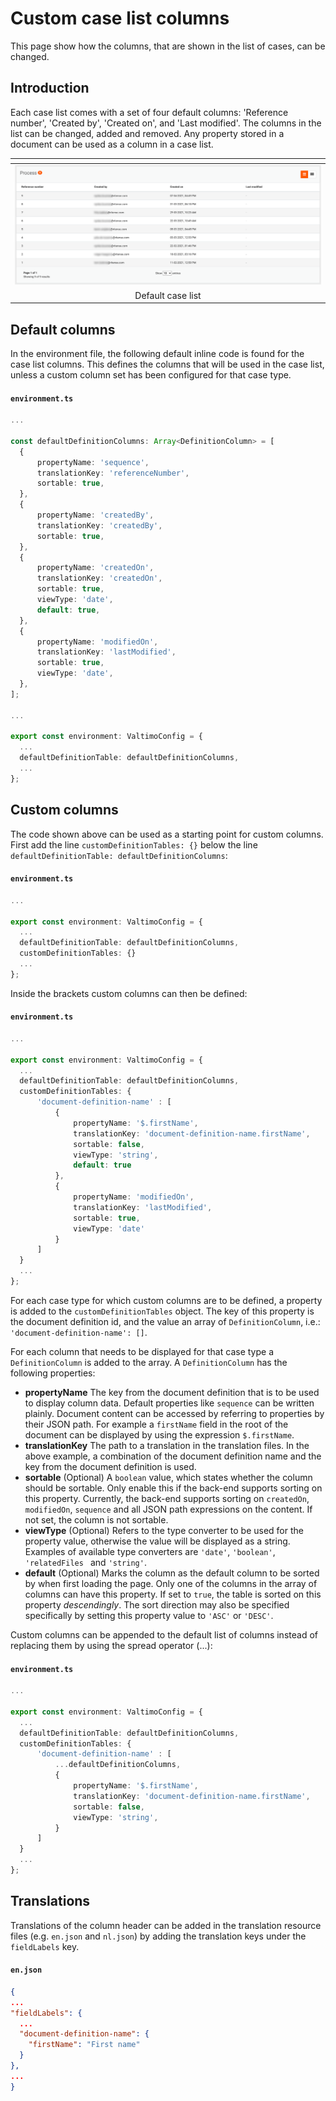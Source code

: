 # Custom case list columns

This page show how the columns, that are shown in the list of cases, can be changed. 

## Introduction
Each case list comes with a set of four default columns: 'Reference number', 'Created by', 'Created on',
and 'Last modified'. The columns in the list can be changed, added and removed. Any property stored in a document can be
used as a column in a case list.

| <!-- -->                                                      |
|---------------------------------------------------------------|
| ![Default case detail list](img/default-case-detail-list.png) |
| <center>Default case list</center>                            |

## Default columns

In the environment file, the following default inline code is found for the case list columns. This defines the columns
that will be used in the case list, unless a custom column set has been configured for that case type.

#### **`environment.ts`**
  ```typescript
...

const defaultDefinitionColumns: Array<DefinitionColumn> = [
    {
        propertyName: 'sequence',
        translationKey: 'referenceNumber',
        sortable: true,
    },
    {
        propertyName: 'createdBy',
        translationKey: 'createdBy',
        sortable: true,
    },
    {
        propertyName: 'createdOn',
        translationKey: 'createdOn',
        sortable: true,
        viewType: 'date',
        default: true,
    },
    {
        propertyName: 'modifiedOn',
        translationKey: 'lastModified',
        sortable: true,
        viewType: 'date',
    },
];

...

export const environment: ValtimoConfig = {
    ...
    defaultDefinitionTable: defaultDefinitionColumns,
    ...
};
  ```

## Custom columns

The code shown above can be used as a starting point for custom columns. First add the line `customDefinitionTables: {}` 
below the line `defaultDefinitionTable: defaultDefinitionColumns`:

#### **`environment.ts`**
  ```typescript
...

export const environment: ValtimoConfig = {
    ...
    defaultDefinitionTable: defaultDefinitionColumns,
    customDefinitionTables: {}
    ...
};
  ```

Inside the brackets custom columns can then be defined:

#### **`environment.ts`**
  ```typescript
...

export const environment: ValtimoConfig = {
    ...
    defaultDefinitionTable: defaultDefinitionColumns,
    customDefinitionTables: {
        'document-definition-name' : [
            {
                propertyName: '$.firstName',
                translationKey: 'document-definition-name.firstName',
                sortable: false,
                viewType: 'string',
                default: true
            },
            {
                propertyName: 'modifiedOn',
                translationKey: 'lastModified',
                sortable: true,
                viewType: 'date'
            }
        ]
    }
    ...
};
  ```

For each case type for which custom columns are to be defined, a property is added to the `customDefinitionTables` 
object. The key of this property is the document definition id, and the value an array of `DefinitionColumn`, i.e.:  
`'document-definition-name': []`.

For each column that needs to be displayed for that case type a `DefinitionColumn` is added to the array. A 
`DefinitionColumn` has the following properties:

- **propertyName** The key from the document definition that is to be used to display column data. Default properties
like `sequence` can be written plainly. Document content can be accessed by referring to properties by their JSON path.
For example a `firstName` field in the root of the document can be displayed by using the expression `$.firstName`.
- **translationKey** The path to a translation in the translation files. In the above example, a combination of the
document definition name and the key from the document definition is used.
- **sortable** (Optional) A `boolean` value, which states whether the column should be sortable. Only enable this if the back-end
supports sorting on this property. Currently, the back-end supports sorting on `createdOn`, `modifiedOn`, `sequence` and
all JSON path expressions on the content. If not set, the column is not sortable.
- **viewType** (Optional) Refers to the type converter to be used for the property value, otherwise the
value will be displayed as a string. Examples of available type converters are `'date'`, `'boolean'`, `'relatedFiles `
and `'string'`.
- **default** (Optional) Marks the column as the default column to be sorted by when first loading the page. Only one of the 
columns in the array of columns can have this property. If set to `true`, the table is sorted on this property 
*descendingly*. The sort direction may also be specified specifically by setting this property value to `'ASC'` or 
`'DESC'`.

Custom columns can be appended to the default list of columns instead of replacing them by using the spread operator (...):

#### **`environment.ts`**
  ```typescript
...

export const environment: ValtimoConfig = {
    ...
    defaultDefinitionTable: defaultDefinitionColumns,
    customDefinitionTables: {
        'document-definition-name' : [
            ...defaultDefinitionColumns,
            {
                propertyName: '$.firstName',
                translationKey: 'document-definition-name.firstName',
                sortable: false,
                viewType: 'string',
            }
        ]
    }
    ...
};
  ```

## Translations

Translations of the column header can be added in the translation resource files (e.g. `en.json` and `nl.json`) by adding
the translation keys under the `fieldLabels` key.

#### **`en.json`**
  ```json
{
  ...
  "fieldLabels": {
    ...
    "document-definition-name": {
      "firstName": "First name"
    }
  },
  ...
}
  ```
